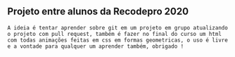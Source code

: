 ## Projeto entre alunos da Recodepro 2020

	A ideia é tentar aprender sobre git em um projeto em grupo atualizando o projeto com pull request, também é fazer no final do curso um html com todas animações feitas em css em formas geometricas, o uso é livre e a vontade para qualquer um aprender também, obrigado !
